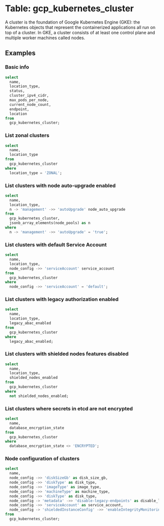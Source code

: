 # Table: gcp_kubernetes_cluster

A cluster is the foundation of Google Kubernetes Engine (GKE): the Kubernetes objects that represent the containerized applications all run on top of a cluster. In GKE, a cluster consists of at least one control plane and multiple worker machines called nodes.

## Examples

### Basic info

```sql
select
  name,
  location_type,
  status,
  cluster_ipv4_cidr,
  max_pods_per_node,
  current_node_count,
  endpoint,
  location
from
  gcp_kubernetes_cluster;
```


### List zonal clusters

```sql
select
  name,
  location_type
from
  gcp_kubernetes_cluster
where
  location_type = 'ZONAL';
```


### List clusters with node auto-upgrade enabled

```sql
select
  name,
  location_type,
  n -> 'management' ->> 'autoUpgrade' node_auto_upgrade
from
  gcp_kubernetes_cluster,
  jsonb_array_elements(node_pools) as n
where
  n -> 'management' ->> 'autoUpgrade' = 'true';
```


### List clusters with default Service Account

```sql
select
  name,
  location_type,
  node_config ->> 'serviceAccount' service_account
from
  gcp_kubernetes_cluster
where
  node_config ->> 'serviceAccount' = 'default';
```


### List clusters with legacy authorization enabled

```sql
select
  name,
  location_type,
  legacy_abac_enabled
from
  gcp_kubernetes_cluster
where
  legacy_abac_enabled;
```


### List clusters with shielded nodes features disabled

```sql
select
  name,
  location_type,
  shielded_nodes_enabled
from
  gcp_kubernetes_cluster
where
  not shielded_nodes_enabled;
```


### List clusters where secrets in etcd are not encrypted

```sql
select
  name,
  database_encryption_state
from
  gcp_kubernetes_cluster
where
  database_encryption_state <> 'ENCRYPTED';
```


### Node configuration of clusters

```sql
select
  name,
  node_config ->> 'diskSizeGb' as disk_size_gb,
  node_config ->> 'diskType' as disk_type,
  node_config ->> 'imageType' as image_type,
  node_config ->> 'machineType' as machine_type,
  node_config ->> 'diskType' as disk_type,
  node_config -> 'metadata' ->> 'disable-legacy-endpoints' as disable_legacy_endpoints,
  node_config ->> 'serviceAccount' as service_account,
  node_config -> 'shieldedInstanceConfig' ->> 'enableIntegrityMonitoring' as enable_integrity_monitoring
from
  gcp_kubernetes_cluster;
```

